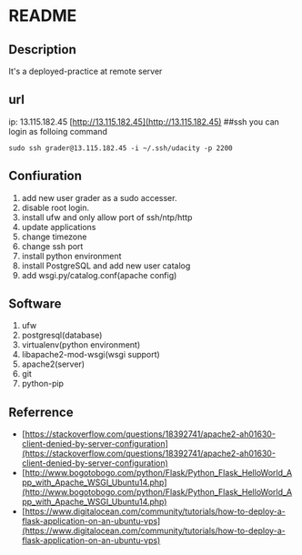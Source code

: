 # README
## Description
It's a deployed-practice at remote server
## url
ip: 13.115.182.45
[http://13.115.182.45](http://13.115.182.45)
##ssh
you can login as folloing command

```sudo ssh grader@13.115.182.45 -i ~/.ssh/udacity -p 2200```
## Confiuration
1. add new user grader as a sudo accesser.
2. disable root login.
3. install ufw and only allow port of ssh/ntp/http
4. update applications
5. change timezone
6. change ssh port
7. install python environment
8. install PostgreSQL and add new user catalog
9. add wsgi.py/catalog.conf(apache config)
## Software
1. ufw
2. postgresql(database)
3. virtualenv(python environment)
4. libapache2-mod-wsgi(wsgi support)
5. apache2(server)
6. git
7. python-pip
## Referrence
- [https://stackoverflow.com/questions/18392741/apache2-ah01630-client-denied-by-server-configuration](https://stackoverflow.com/questions/18392741/apache2-ah01630-client-denied-by-server-configuration)
- [http://www.bogotobogo.com/python/Flask/Python_Flask_HelloWorld_App_with_Apache_WSGI_Ubuntu14.php](http://www.bogotobogo.com/python/Flask/Python_Flask_HelloWorld_App_with_Apache_WSGI_Ubuntu14.php)
- [https://www.digitalocean.com/community/tutorials/how-to-deploy-a-flask-application-on-an-ubuntu-vps](https://www.digitalocean.com/community/tutorials/how-to-deploy-a-flask-application-on-an-ubuntu-vps)

